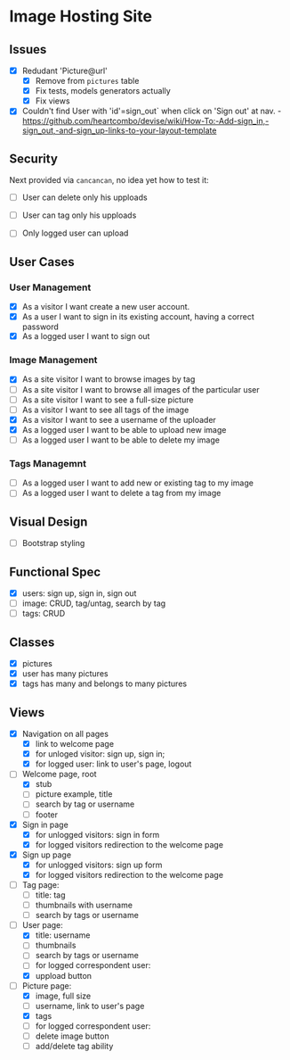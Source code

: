 # Image Hosting Site

## Issues

- [x] Redudant 'Picture@url'
  - [x] Remove from `pictures` table
  - [x] Fix tests, models generators actually
  - [x] Fix views
- [x] Couldn't find User with 'id'=sign_out` when click on 'Sign out' at nav. - https://github.com/heartcombo/devise/wiki/How-To:-Add-sign_in,-sign_out,-and-sign_up-links-to-your-layout-template

## Security

Next provided via `cancancan`, no idea yet how to test it:
  - [ ] User can delete only his upploads
  - [ ] User can tag only his upploads
  - [ ] Only logged user can upload 


## User Cases

### User Management 

 - [x] As a visitor I want create a new user account.
 - [x] As a user I want to sign in its existing account, having a correct password
 - [x] As a logged user I want to sign out
 
### Image Management
 - [x] As a site visitor I want to browse images by tag
 - [ ] As a site visitor I want to browse all images of the particular user
 - [ ] As a site visitor I want to see a full-size picture
 - [ ] As a visitor I want to see all tags of the image
 - [x] As a visitor I want to see a username of the uploader
 - [x] As a logged user I want to be able to upload new image
 - [ ] As a logged user I want to be able to delete my image

### Tags Managemnt
 - [ ] As a logged user I want to add new or existing tag to my image
 - [ ] As a logged user I want to delete a tag from my image

## Visual Design
 - [ ] Bootstrap styling
  
## Functional Spec
 - [x] users: sign up, sign in, sign out
 - [ ] image: CRUD, tag/untag, search by tag
 - [ ] tags: CRUD 
 
## Classes
 - [x] pictures
 - [x] user has many pictures
 - [x] tags has many and belongs to many pictures
  
## Views
 - [x] Navigation on all pages
    - [x] link to welcome page
    - [x] for unloged visitor: sign up, sign in; 
    - [x] for logged user: link to user's page, logout
 - [ ] Welcome page, root 
   - [x] stub
   - [ ] picture example, title 
   - [ ] search by tag or username
   - [ ] footer
 - [x] Sign in page
   - [x] for unlogged visitors: sign in form
   - [x] for logged visitors redirection to the welcome page
 - [x] Sign up page
   - [x] for unlogged visitors: sign up form
   - [x] for logged visitors redirection to the welcome page
 - [ ] Tag page:
   - [ ] title: tag
   - [ ] thumbnails with username
   - [ ] search by tags or username
 - [ ] User page:
   - [x] title: username
   - [ ] thumbnails
   - [ ] search by tags or username
   - [ ] for logged correspondent user:
    - [x] uppload button 
 - [ ] Picture page:
   - [x] image, full size
   - [ ] username, link to user's page
   - [x] tags
   - [ ] for logged correspondent user:
    - [ ] delete image button
    - [ ] add/delete tag ability
